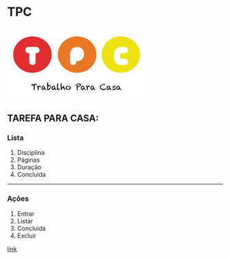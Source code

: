 # TPC
![ TPC ](https://github.com/AndreCastanheira3373/formacao_ucfd10790/blob/main/public/tpc.jpg)
---
## TAREFA PARA CASA:
### Lista
1. Disciplina
2. Páginas
3. Duração
4. Concluida
---
### Ações
1. Entrar
2. Listar
3. Concluida
4. Excluir

[ link ](https://formacaoucfd10790-git-main-andrecastanheira3373.vercel.app/)

